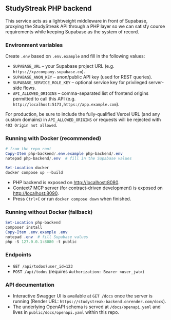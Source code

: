 ## StudyStreak PHP backend

This service acts as a lightweight middleware in front of Supabase, proxying the StudyStreak API through a PHP layer so we can satisfy course requirements while keeping Supabase as the system of record.

### Environment variables

Create `.env` based on `.env.example` and fill in the following values:

- `SUPABASE_URL` – your Supabase project URL (e.g. `https://xyzcompany.supabase.co`).
- `SUPABASE_ANON_KEY` – anon/public API key (used for REST queries).
- `SUPABASE_SERVICE_ROLE_KEY` – optional service key for privileged server-side flows.
- `API_ALLOWED_ORIGINS` – comma-separated list of frontend origins permitted to call this API (e.g. `http://localhost:5173,https://app.example.com`).

For production, be sure to include the fully-qualified Vercel URL (and any custom domains) in `API_ALLOWED_ORIGINS` or requests will be rejected with `403 Origin not allowed`.

### Running with Docker (recommended)

```powershell
# from the repo root
Copy-Item php-backend/.env.example php-backend/.env
notepad php-backend/.env  # fill in the Supabase values

Set-Location docker
docker compose up --build
```

- PHP backend is exposed on <http://localhost:8080>.
- Context7 MCP server (for contract-driven development) is exposed on <http://localhost:8090>.
- Press `Ctrl+C` or run `docker compose down` when finished.

### Running without Docker (fallback)

```powershell
Set-Location php-backend
composer install
Copy-Item .env.example .env
notepad .env  # fill Supabase values
php -S 127.0.0.1:8080 -t public
```

### Endpoints

- `GET /api/todos?user_id=123`
- `POST /api/todos` (requires `Authorization: Bearer <user_jwt>`)

### API documentation

- Interactive Swagger UI is available at `GET /docs` once the server is running (Render URL: `https://studystreak-backend.onrender.com/docs`).
- The underlying OpenAPI schema is served at `/docs/openapi.yaml` and lives in `public/docs/openapi.yaml` within this repo.

